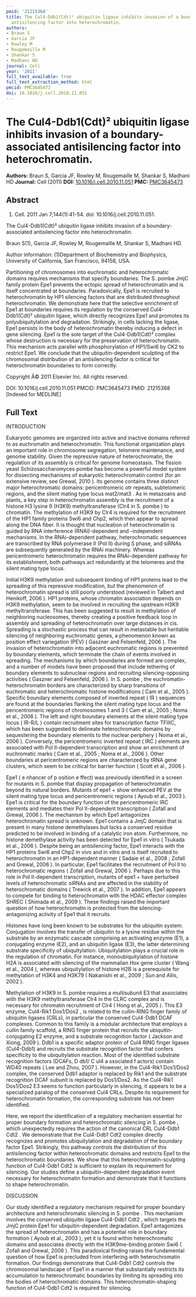 ```yaml
---
pmid: '21215368'
title: The Cul4-Ddb1(Cdt)² ubiquitin ligase inhibits invasion of a boundary-associated
  antisilencing factor into heterochromatin.
authors:
- Braun S
- Garcia JF
- Rowley M
- Rougemaille M
- Shankar S
- Madhani HD
journal: Cell
year: '2011'
full_text_available: true
full_text_extraction_method: html
pmcid: PMC3645473
doi: 10.1016/j.cell.2010.11.051
---
```


# The Cul4-Ddb1(Cdt)² ubiquitin ligase inhibits invasion of a boundary-associated antisilencing factor into heterochromatin.
**Authors:** Braun S, Garcia JF, Rowley M, Rougemaille M, Shankar S, Madhani HD
**Journal:** Cell (2011)
**DOI:** [10.1016/j.cell.2010.11.051](https://doi.org/10.1016/j.cell.2010.11.051)
**PMC:** [PMC3645473](https://www.ncbi.nlm.nih.gov/pmc/articles/PMC3645473/)

## Abstract

1. Cell. 2011 Jan 7;144(1):41-54. doi: 10.1016/j.cell.2010.11.051.

The Cul4-Ddb1(Cdt)² ubiquitin ligase inhibits invasion of a boundary-associated 
antisilencing factor into heterochromatin.

Braun S(1), Garcia JF, Rowley M, Rougemaille M, Shankar S, Madhani HD.

Author information:
(1)Department of Biochemistry and Biophysics, University of California, San 
Francisco, 94158, USA.

Partitioning of chromosomes into euchromatic and heterochromatic domains 
requires mechanisms that specify boundaries. The S. pombe JmjC family protein 
Epe1 prevents the ectopic spread of heterochromatin and is itself concentrated 
at boundaries. Paradoxically, Epe1 is recruited to heterochromatin by HP1 
silencing factors that are distributed throughout heterochromatin. We 
demonstrate here that the selective enrichment of Epe1 at boundaries requires 
its regulation by the conserved Cul4-Ddb1(Cdt)² ubiquitin ligase, which directly 
recognizes Epe1 and promotes its polyubiquitylation and degradation. Strikingly, 
in cells lacking the ligase, Epe1 persists in the body of heterochromatin 
thereby inducing a defect in gene silencing. Epe1 is the sole target of the 
Cul4-Ddb1(Cdt)² complex whose destruction is necessary for the preservation of 
heterochromatin. This mechanism acts parallel with phosphorylation of HP1/Swi6 
by CK2 to restrict Epe1. We conclude that the ubiquitin-dependent sculpting of 
the chromosomal distribution of an antisilencing factor is critical for 
heterochromatin boundaries to form correctly.

Copyright Â© 2011 Elsevier Inc. All rights reserved.

DOI: 10.1016/j.cell.2010.11.051
PMCID: PMC3645473
PMID: 21215368 [Indexed for MEDLINE]

## Full Text

INTRODUCTION

Eukaryotic genomes are organized into active and inactive domains referred to as euchromatin and heterochromatin. This functional organization plays an important role in chromosome segregation, telomere maintenance, and genome stability. Given the repressive nature of heterochromatin, the regulation of its assembly is critical for genome homeostasis. The fission yeast Schizosaccharomyces pombe has become a powerful model system for dissecting mechanisms of eukaryotic heterochromatin control (for an extensive review, see Grewal, 2010 ). Its genome contains three distinct major heterochromatic domains: pericentromeric otr repeats, subtelomeric regions, and the silent mating type locus mat2/mat3 . As in metazoans and plants, a key step in heterochromatin assembly is the recruitment of a histone H3 lysine 9 (H3K9) methyltransferase (Clr4 in S. pombe ) to chromatin. The methylation of H3K9 by Clr4 is required for the recruitment of the HP1 family proteins Swi6 and Chp2, which then appear to spread along the DNA fiber. It is thought that nucleation of heterochromatin is guided by RNA interference (RNAi)-dependent and -independent mechanisms. In the RNAi-dependent pathway, heterochromatic sequences are transcribed by RNA polymerase II (Pol II) during S phase, and siRNAs are subsequently generated by the RNAi machinery. Whereas pericentromeric heterochromatin requires the RNAi-dependent pathway for its establishment, both pathways act redundantly at the telomeres and the silent mating type locus.

Initial H3K9 methylation and subsequent binding of HP1 proteins lead to the spreading of this repressive modification, but the phenomenon of heterochromatin spread is still poorly understood (reviewed in Talbert and Henikoff, 2006 ). HP1 proteins, whose chromatin association depends on H3K9 methylation, seem to be involved in recruiting the upstream H3K9 methyltransferase. This has been suggested to result in methylation of neighboring nucleosomes, thereby creating a positive feedback loop in assembly and spreading of heterochromatin over large distances in cis. Spreading is a stochastic process that can result in metastable but heritable silencing of neighboring euchromatic genes, a phenomenon known as position effect variegation (PEV) ( Gaszner and Felsenfeld, 2006 ). The invasion of heterochromatin into adjacent euchromatic regions is prevented by boundary elements, which terminate the chain of events involved in spreading. The mechanisms by which boundaries are formed are complex, and a number of models have been proposed that include tethering of boundary elements to subnuclear regions and recruiting silencing-opposing activities ( Gaszner and Felsenfeld, 2006 ). In S. pombe , the euchromatin-heterochromatin borders are characterized by sharp transitions of euchromatic and heterochromatic histone modifications ( Cam et al., 2005 ). Specific boundary elements composed of inverted repeat ( IR ) sequences are found at the boundaries flanking the silent mating type locus and the pericentromeric regions of chromosomes 1 and 3 ( Cam et al., 2005 ; Noma et al., 2006 ). The left and right boundary elements at the silent mating type locus ( IR-R/L ) contain recruitment sites for transcription factor TFIIIC, which has been suggested to delineate heterochromatic domains by sequestering the boundary elements to the nuclear periphery ( Noma et al., 2006 ). Conversely, the pericentromeric inverted repeat ( IRC ) elements are associated with Pol II-dependent transcription and show an enrichment of euchromatic marks ( Cam et al., 2005 ; Noma et al., 2006 ). Other boundaries at pericentromeric regions are characterized by tRNA gene clusters, which seem to be critical for barrier function ( Scott et al., 2006 ).

Epe1 ( e nhancer of p osition e ffect) was previously identified in a screen for mutants in S. pombe that display propagation of heterochromatin beyond its natural borders. Mutants of epe1 + show enhanced PEV at the silent mating type locus and pericentromeric regions ( Ayoub et al., 2003 ). Epe1 is critical for the boundary function of the pericentromeric IRC elements and mediates their Pol II-dependent transcription ( Zofall and Grewal, 2006 ). The mechanism by which Epe1 antagonizes heterochromatin spread is unknown. Epe1 contains a JmjC domain that is present in many histone demethylases but lacks a conserved residue predicted to be involved in binding of a catalytic iron atom. Furthermore, no histone demethylase activity has been detected for Epe1 in vitro ( Tsukada et al., 2006 ). Despite being an antisilencing factor, Epe1 interacts with the HP1 proteins Swi6 and Chp2 in vivo and in vitro and is itself recruited to heterochromatin in an HP1-dependent manner ( Sadaie et al., 2008 ; Zofall and Grewal, 2006 ). In particular, Epe1 facilitates the recruitment of Pol II to heterochromatic regions ( Zofall and Grewal, 2006 ). Perhaps due to this role in Pol II-dependent transcription, mutants of epe1 + have perturbed levels of heterochromatic siRNAs and are affected in the stability of heterochromatic domains ( Trewick et al., 2007 ). In addition, Epe1 appears to compete for binding to heterochromatin with the HDAC effector complex SHREC ( Shimada et al., 2009 ). These findings raised the important question of how heterochromatin is protected from the silencing-antagonizing activity of Epe1 that it recruits.

Histones have long been known to be substrates for the ubiquitin system. Conjugation involves the transfer of ubiquitin to a lysine residue within the substrate by an enzymatic cascade comprising an activating enzyme (E1), a conjugating enzyme (E2), and an ubiquitin ligase (E3), the latter determining substrate specificity of ubiquitylation. Ubiquitylation plays a crucial role in the regulation of chromatin. For instance, monoubiquitylation of histone H2A is associated with silencing of the mammalian Hox gene cluster ( Wang et al., 2004 ), whereas ubiquitylation of histone H2B is a prerequisite for methylation of H3K4 and H3K79 ( Nakanishi et al., 2009 ; Sun and Allis, 2002 ).

Methylation of H3K9 in S. pombe requires a multisubunit E3 that associates with the H3K9 methyltransferase Clr4 in the CLRC complex and is necessary for chromatin recruitment of Clr4 ( Hong et al., 2005 ). This E3 enzyme, Cul4-Rik1 Dos1/Dos2 , is related to the cullin-RING finger family of ubiquitin ligases (CRLs), in particular the conserved Cul4-Ddb1 DCAF complexes. Common to this family is a modular architecture that employs a cullin family scaffold, a RING finger protein that recruits the ubiquitin-conjugating E2 enzyme, and a substrate recognition factor ( Jackson and Xiong, 2009 ). Ddb1 is a specific adaptor protein of Cul4 RING finger ligases (Cul4-Ddb1) and recruits the substrate recognition factor that confers specificity to the ubiquitylation reaction. Most of the identified substrate recognition factors (DCAFs, D db1/ C ul4 a ssociated f actors) contain WD40 repeats ( Lee and Zhou, 2007 ). However, in the Cul4-Rik1 Dos1/Dos2 complex, the conserved Ddb1 adaptor is replaced by Rik1 and the substrate recognition DCAF subunit is replaced by Dos1/Dos2. As the Cul4-Rik1 Dos1/Dos2 E3 seems to function particularly in silencing, it appears to be a specialized paralog of the conserved Cul4 CRLs. Despite its requirement for heterochromatin formation, the corresponding substrate has not been identified.

Here, we report the identification of a regulatory mechanism essential for proper boundary formation and heterochromatic silencing in S. pombe , which unexpectedly requires the action of the canonical CRL Cul4-Ddb1 Cdt2 . We demonstrate that the Cul4-Ddb1 Cdt2 complex directly recognizes and promotes ubiquitylation and degradation of the boundary factor Epe1. Strikingly, this pathway controls the distribution of this antisilencing factor within heterochromatic domains and restricts Epe1 to the heterochromatic boundaries. We show that this heterochromatin-sculpting function of Cul4-Ddb1 Cdt2 is sufficient to explain its requirement for silencing. Our studies define a ubiquitin-dependent degradation event necessary for heterochromatin formation and demonstrate that it functions to shape heterochromatin.

DISCUSSION

Our study identified a regulatory mechanism required for proper boundary architecture and heterochromatic silencing in S. pombe . This mechanism involves the conserved ubiquitin ligase Cul4-Ddb1 Cdt2 , which targets the JmjC protein Epe1 for ubiquitin-dependent degradation. Epe1 antagonizes the spread of heterochromatin and has a potential role in boundary formation ( Ayoub et al., 2003 ), yet it is found within heterochromatic domains and associates directly with the H3K9me-binding protein Swi6 ( Zofall and Grewal, 2006 ). This paradoxical finding raises the fundamental question of how Epe1 is precluded from interfering with heterochromatin formation. Our findings demonstrate that Cul4-Ddb1 Cdt2 controls the chromosomal landscape of Epe1 in a manner that substantially restricts its accumulation to heterochromatic boundaries by limiting its spreading into the bodies of heterochromatic domains. This heterochromatin-shaping function of Cul4-Ddb1 Cdt2 is required for silencing.
